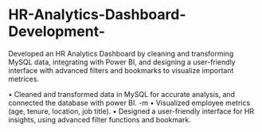 # HR-Analytics-Dashboard-Development-
Developed an HR Analytics Dashboard by cleaning and transforming MySQL data, integrating with Power BI, and designing a user-friendly interface with advanced filters and bookmarks to visualize important metrices.


• Cleaned and transformed data in MySQL for accurate analysis, and connected the database with power BI. -m
• Visualized employee metrics (age, tenure, location, job title). 
• Designed a user-friendly interface for HR insights, using advanced filter functions and bookmark. 
